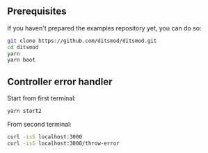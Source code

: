 ## Prerequisites

If you haven't prepared the examples repository yet, you can do so:

```bash
git clone https://github.com/ditsmod/ditsmod.git
cd ditsmod
yarn
yarn boot
```

## Controller error handler

Start from first terminal:

```bash
yarn start2
```

From second terminal:

```bash
curl -isS localhost:3000
curl -isS localhost:3000/throw-error
```
